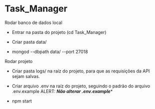 # Task_Manager

Rodar banco de dados local

- Entrar na pasta do projeto (cd Task_Manager)

- Criar pasta data/

- mongod --dbpath data/ --port 27018

Rodar projeto

- Criar pasta logs/ na raíz do projeto, para que as requisições da API sejam salvas.

- Criar arquivo .env na raíz do projeto, seguindo o padrão do arquivo .env.example
ALERT: ***Não alterar .env.example****

- npm start
